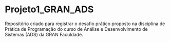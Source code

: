 # Projeto1_GRAN_ADS
 Repositório criado para registrar o desafio prático proposto na disciplina de Prática de Programação do curso de Análise e Desenvolvimento de Sistemas (ADS) da GRAN Faculdade.
